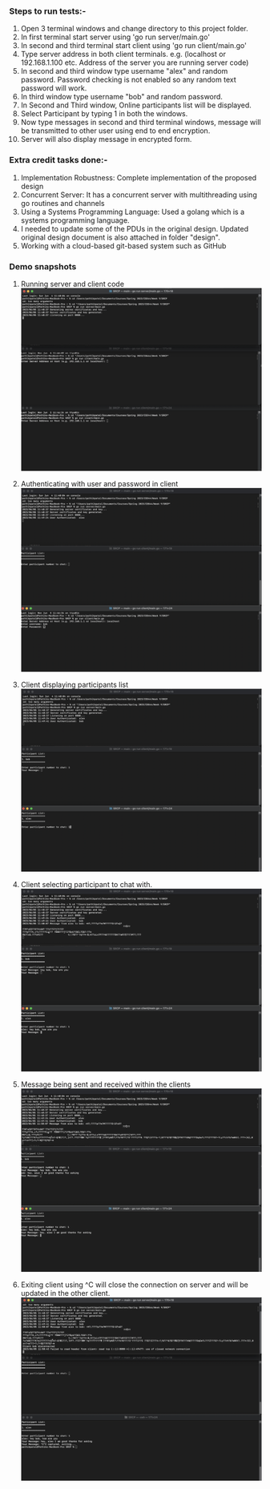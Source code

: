 ### Steps to run tests:-
1. Open 3 terminal windows and change directory to this project folder.
2. In first terminal start server using 'go run server/main.go'
3. In second and third terminal start client using 'go run client/main.go'
4. Type server address in both client terminals. e.g. (localhost or 192.168.1.100 etc. Address of the server you are running server code)
5. In second and third window type username "alex" and random password. Password checking is not enabled so any random text password will work.
6. In third window type username "bob" and random password.
7. In Second and Third window, Online participants list will be displayed.
8.  Select Participant by typing 1 in both the windows.
9.  Now type messages in second and third terminal windows, message will be transmitted to other user using end to end encryption.
10. Server will also display message in encrypted form.

### Extra credit tasks done:-
1. Implementation Robustness: Complete implementation of the proposed design
2. Concurrent Server: It has a concurrent server with multithreading using go routines and channels
3. Using a Systems Programming Language: Used a golang which is a systems programming language.
4. I needed to update some of the PDUs in the original design. Updated original design document is also attached in folder "design".
5. Working with a cloud-based git-based system such as GitHub

### Demo snapshots
1. Running server and client code
![Demo 1](./demo_snaps/Demo1.png)

2. Authenticating with user and password in client
![Demo 2](./demo_snaps/Demo2.png)

3. Client displaying participants list
![Demo 3](./demo_snaps/Demo3.png)

4. Client selecting participant to chat with.
![Demo 4](./demo_snaps/Demo4.png)

5. Message being sent and received within the clients
![Demo 5](./demo_snaps/Demo5.png)

6. Exiting client using ^C will close the connection on server and will be updated in the other client.
![Demo 6](./demo_snaps/Demo6.png)

